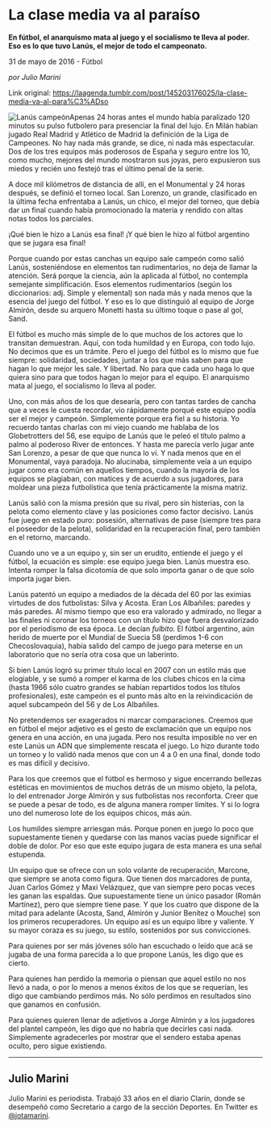 # La clase media va al paraíso

**En fútbol, el anarquismo mata al juego y el socialismo te lleva al
poder. Eso es lo que tuvo Lanús, el mejor de todo el campeonato.**

31 de mayo de 2016 - Fútbol

_por Julio Marini_

Link original: https://laagenda.tumblr.com/post/145203176025/la-clase-media-va-al-para%C3%ADso

![Lanús campeón](https://64.media.tumblr.com/e9237fcbff9bc902cc53962e38af9fb9/tumblr_inline_pk372nFX8K1t6q87u_500.jpg)Apenas
24 horas antes el mundo había paralizado 120 minutos su pulso
futbolero para presenciar la final del lujo. En Milán habían jugado
Real Madrid y Atlético de Madrid la definición de la Liga de
Campeones. No hay nada más grande, se dice, ni nada más
espectacular. Dos de los tres equipos más poderosos de España y seguro entre los 10,
como mucho, mejores del mundo mostraron sus joyas, pero expusieron
sus miedos y recién uno festejó tras el último penal de la serie. 


A
doce mil kilómetros de distancia de allí, en el Monumental y 24
horas después, se definió el torneo local. San Lorenzo, un grande,
clasificado en la última fecha enfrentaba a Lanús, un chico, el
mejor del torneo, que debía dar un final cuando había promocionado
la materia y rendido con altas notas todos los parciales.

¡Qué
bien le hizo a Lanús esa final! ¡Y qué bien le hizo al fútbol
argentino que se jugara esa final!

Porque
cuando por estas canchas un equipo sale campeón como salió Lanús,
sosteniéndose en elementos tan rudimentarios, no deja de llamar la
atención. Será porque la ciencia, aún la aplicada al fútbol, no
contempla semejante simplificación.  Esos elementos rudimentarios
(según los diccionarios: adj. Simple y elemental) son nada más y
nada menos que la esencia del juego del fútbol. Y eso es lo que
distinguió al equipo de Jorge Almirón, desde su arquero Monetti
hasta su último toque o pase al gol, Sand. 


El
fútbol es mucho más simple de lo que muchos de los actores que lo
transitan demuestran. Aquí, con toda humildad y en Europa, con todo
lujo. No decimos que es un trámite. Pero el juego del fútbol es lo
mismo que fue siempre: solidaridad, sociedades, juntar a los que más
saben para que hagan lo que mejor les sale. Y libertad. No para que
cada uno haga lo que quiera sino para que todos hagan lo mejor para
el equipo. El anarquismo mata al juego, el socialismo lo lleva al
poder.

  
  
Uno,
con más años de los que desearía, pero con tantas tardes de cancha
que a veces le cuesta recordar, vio rápidamente porqué este equipo
podía ser el mejor y campeón. Simplemente porque era fiel a su
historia. Yo recuerdo tantas charlas con mi viejo cuando me hablaba
de los Globetrotters del 56, ese equipo de Lanús que le peleó el
título palmo a palmo al poderoso River de entonces. Y hasta me parecía verlo
jugar ante San Lorenzo, a pesar de que que nunca lo vi. Y nada menos que en el
Monumental, vaya paradoja.  No alucinaba, simplemente veía a un
equipo jugar como era común en aquellos tiempos, cuando la mayoría de los equipos se plagiaban, con
matices y de acuerdo a sus jugadores, para moldear una pieza
futbolística que tenía prácticamente la misma matriz. 


Lanús
salió con la misma presión que su rival, pero sin histerias, con la
pelota como elemento clave y las posiciones como factor decisivo.
Lanús fue juego en estado puro: posesión, alternativas de pase
(siempre tres para el poseedor de la pelota), solidaridad en la
recuperación final, pero también en el retorno, marcando.

Cuando
uno ve a un equipo
y, sin ser un erudito, entiende el juego y el fútbol, la ecuación
es simple:
ese equipo juega bien.
Lanús muestra eso. Intenta romper la falsa dicotomía de que solo
importa ganar o de que solo importa jugar bien. 


Lanús
patentó un equipo a mediados de la década del 60 por las eximias
virtudes de dos futbolistas: Silva y Acosta. Eran Los
Albañiles: paredes y más paredes. Al mismo tiempo que eso era
valorado y admirado, no llegar a las finales ni coronar los torneos
con un título hizo que fuera desvalorizado por el
periodismo de esa época. Le decían *fulbito.*
El fútbol argentino, aún herido de muerte por el Mundial de Suecia
58 (perdimos 1-6 con Checoslovaquia), había salido del campo de
juego para meterse en un laboratorio que no sería otra cosa que un
laberinto. 


Si
bien Lanús logró su primer título local en 2007 con un estilo más
que elogiable, y se sumó a romper el karma de los clubes chicos en
la cima (hasta 1966 sólo cuatro grandes se habían repartidos todos
los títulos profesionales), este campeón es el punto más alto en la
reivindicación de aquel subcampeón del 56 y de Los Albañiles. 


No
pretendemos ser exagerados ni marcar comparaciones. Creemos que en
fútbol el mejor adjetivo es el gesto de exclamación que un equipo
nos genera en una acción, en una jugada. Pero nos resulta imposible
no ver en este Lanús un ADN que simplemente rescata el juego. Lo
hizo durante todo un torneo y lo validó nada menos que con un 4 a 0
en una final, donde todo es mas difícil y decisivo.

Para
los que creemos que el fútbol es hermoso y sigue encerrando bellezas
estéticas en movimientos de muchos detrás de un mismo objeto, la
pelota, lo del entrenador Jorge Almirón y sus futbolistas nos
reconforta. Creer que se puede a pesar de todo, es de alguna manera
romper límites. Y si lo logra uno del numeroso lote de los equipos
chicos, más aún.

Los
humildes siempre arriesgan más. Porque ponen en juego lo poco que
supuestamente tienen y quedarse con las manos vacías puede
significar el doble de dolor. Por eso que este equipo jugara de esta
manera es una señal estupenda. 


Un
equipo que se ofrece con un solo volante de recuperación, Marcone,
que siempre se anota como figura. Que tienen dos marcadores de punta,
Juan Carlos Gómez y Maxi Velázquez, que van siempre pero pocas
veces les ganan las espaldas. Que supuestamente tiene un único
pasador (Román Martínez), pero que siempre tiene pase. Y que los 
cuatro que dispone de la mitad para adelante (Acosta, Sand, Almirón
y Junior Benítez o Mouche) son los primeros recuperadores. Un equipo
así es un equipo libre y valiente. Y su mayor coraza es su juego, su
estilo, sostenidos por sus convicciones. 



Para quienes por ser más jóvenes sólo
han escuchado o leído que acá se jugaba de una forma parecida a lo
que propone Lanús, les digo que es cierto.

Para
quienes han perdido la memoria o piensan que aquel estilo no nos
llevó a nada, o por lo menos a menos éxitos de los que se
requerían, les digo que cambiando perdimos más. No sólo perdimos
en resultados sino que ganamos en confusión.

Para
quienes quieren llenar de adjetivos a Jorge Almirón y a los
jugadores del plantel campeón, les digo que no habría que decirles
casi nada. Simplemente
agradecerles por mostrar que el sendero estaba apenas oculto, pero
sigue existiendo.



---

 Julio Marini
-------------

 Julio Marini es periodista. Trabajó 33 años en el diario Clarín, donde se desempeñó como Secretario a cargo de la sección Deportes. En Twitter es [@jotamarini](https://twitter.com/jotamarini). 

